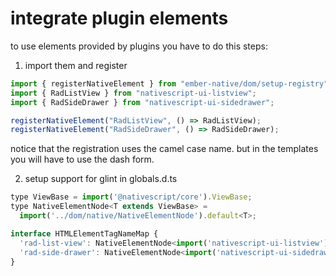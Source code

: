 # integrate plugin elements

to use elements provided by plugins you have to do this steps:

1. import them and register

```js
import { registerNativeElement } from "ember-native/dom/setup-registry";
import { RadListView } from "nativescript-ui-listview";
import { RadSideDrawer } from "nativescript-ui-sidedrawer";

registerNativeElement("RadListView", () => RadListView);
registerNativeElement("RadSideDrawer", () => RadSideDrawer);
```

notice that the registration uses the camel case name.
but in the templates you will have to use the dash form.

2. setup support for glint in globals.d.ts

```js
type ViewBase = import('@nativescript/core').ViewBase;
type NativeElementNode<T extends ViewBase> =
  import('../dom/native/NativeElementNode').default<T>;

interface HTMLElementTagNameMap {
  'rad-list-view': NativeElementNode<import('nativescript-ui-listview').RadListView>;
  'rad-side-drawer': NativeElementNode<import('nativescript-ui-sidedrawer').RadSideDrawer>;
}
```
